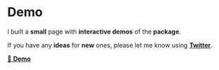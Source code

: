 # Demo

I built a **small** page with **interactive demos** of the **package**.

If you have any **ideas** for **new** ones, please let me know using [**Twitter**](https://twitter.com/yaeeelglx).

[👀 **Demo**](https://vueuse-gesture-demo.netlify.app)
